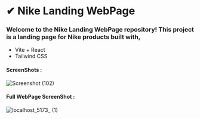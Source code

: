 # **✔ Nike Landing WebPage**

### **Welcome to the Nike Landing WebPage repository! This project is a landing page for Nike products built with,**
- Vite + React
- Tailwind CSS

#### **ScreenShots :**

![Screenshot (102)](https://github.com/samrat2k03/nike-landing-page/assets/77772897/c9164337-6e9e-4b07-968d-6220690ccf83)
<br/>
#### **Full WebPage ScreenShot :**

![localhost_5173_ (1)](https://github.com/samrat2k03/nike-landing-page/assets/77772897/477cabaa-dbc9-48a5-be5d-3a55405c8a54)
